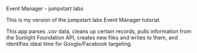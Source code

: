 Event Manager - jumpstart labs

This is my version of the jumpstart labs Event Manager tutorial. 

This app parses .csv data, cleans up certain records, pulls information from the Sunlight Foundation API, creates new files and writes to them, and identifies ideal time for Google/Facebook targeting. 